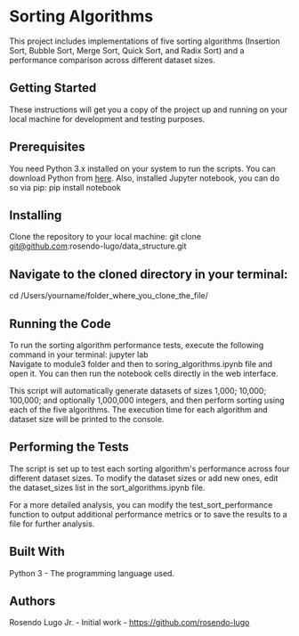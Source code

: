 # Sorting Algorithms
This project includes implementations of five sorting algorithms (Insertion Sort, Bubble Sort, Merge Sort, Quick Sort, and Radix Sort) and a performance comparison across different dataset sizes.

## Getting Started
These instructions will get you a copy of the project up and running on your local machine for development and testing purposes.

## Prerequisites
You need Python 3.x installed on your system to run the scripts. You can download Python from [here](https://www.python.org/downloads/).
Also, installed Jupyter notebook, you can do so via pip:
pip install notebook

## Installing
Clone the repository to your local machine:
git clone git@github.com:rosendo-lugo/data_structure.git

## Navigate to the cloned directory in your terminal:
cd /Users/yourname/folder_where_you_clone_the_file/

## Running the Code
To run the sorting algorithm performance tests, execute the following command in your terminal:
jupyter lab    
Navigate to module3 folder and then to soring_algorithms.ipynb file and open it. You can then run the notebook cells directly in the web interface.

This script will automatically generate datasets of sizes 1,000; 10,000; 100,000; and optionally 1,000,000 integers, and then perform sorting using each of the five algorithms. The execution time for each algorithm and dataset size will be printed to the console.

## Performing the Tests
The script is set up to test each sorting algorithm's performance across four different dataset sizes. To modify the dataset sizes or add new ones, edit the dataset_sizes list in the sort_algorithms.ipynb file.

For a more detailed analysis, you can modify the test_sort_performance function to output additional performance metrics or to save the results to a file for further analysis.

## Built With
Python 3 - The programming language used.

## Authors
Rosendo Lugo Jr. - Initial work - https://github.com/rosendo-lugo
